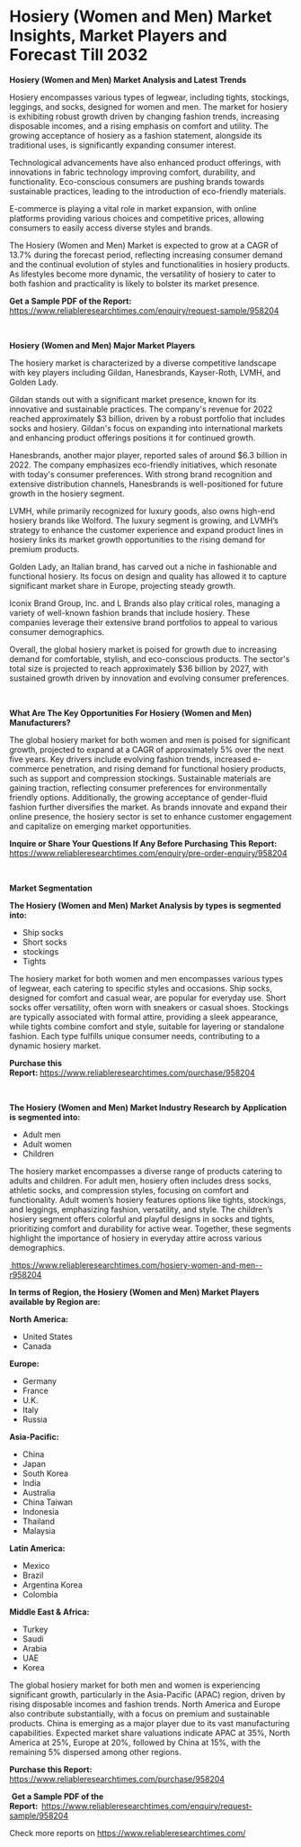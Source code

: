 <p><h1>Hosiery (Women and Men) Market Insights, Market Players and Forecast Till 2032</h1></p><p><strong>Hosiery (Women and Men) Market Analysis and Latest Trends</strong></p>
<p><p>Hosiery encompasses various types of legwear, including tights, stockings, leggings, and socks, designed for women and men. The market for hosiery is exhibiting robust growth driven by changing fashion trends, increasing disposable incomes, and a rising emphasis on comfort and utility. The growing acceptance of hosiery as a fashion statement, alongside its traditional uses, is significantly expanding consumer interest.</p><p>Technological advancements have also enhanced product offerings, with innovations in fabric technology improving comfort, durability, and functionality. Eco-conscious consumers are pushing brands towards sustainable practices, leading to the introduction of eco-friendly materials. </p><p>E-commerce is playing a vital role in market expansion, with online platforms providing various choices and competitive prices, allowing consumers to easily access diverse styles and brands. </p><p>The Hosiery (Women and Men) Market is expected to grow at a CAGR of 13.7% during the forecast period, reflecting increasing consumer demand and the continual evolution of styles and functionalities in hosiery products. As lifestyles become more dynamic, the versatility of hosiery to cater to both fashion and practicality is likely to bolster its market presence.</p></p>
<p><strong>Get a Sample PDF of the Report:&nbsp;</strong> <a href="https://www.reliableresearchtimes.com/enquiry/request-sample/958204?utm_campaign=2006&utm_medium=2&utm_source=Github&utm_content=ia&utm_term=21032025&utm_id=hosiery-women-and-men">https://www.reliableresearchtimes.com/enquiry/request-sample/958204</a></p>
<p>&nbsp;</p>
<p><strong>Hosiery (Women and Men) Major Market Players</strong></p>
<p><p>The hosiery market is characterized by a diverse competitive landscape with key players including Gildan, Hanesbrands, Kayser-Roth, LVMH, and Golden Lady. </p><p>Gildan stands out with a significant market presence, known for its innovative and sustainable practices. The company's revenue for 2022 reached approximately $3 billion, driven by a robust portfolio that includes socks and hosiery. Gildan's focus on expanding into international markets and enhancing product offerings positions it for continued growth.</p><p>Hanesbrands, another major player, reported sales of around $6.3 billion in 2022. The company emphasizes eco-friendly initiatives, which resonate with today's consumer preferences. With strong brand recognition and extensive distribution channels, Hanesbrands is well-positioned for future growth in the hosiery segment.</p><p>LVMH, while primarily recognized for luxury goods, also owns high-end hosiery brands like Wolford. The luxury segment is growing, and LVMH’s strategy to enhance the customer experience and expand product lines in hosiery links its market growth opportunities to the rising demand for premium products.</p><p>Golden Lady, an Italian brand, has carved out a niche in fashionable and functional hosiery. Its focus on design and quality has allowed it to capture significant market share in Europe, projecting steady growth.</p><p>Iconix Brand Group, Inc. and L Brands also play critical roles, managing a variety of well-known fashion brands that include hosiery. These companies leverage their extensive brand portfolios to appeal to various consumer demographics.</p><p>Overall, the global hosiery market is poised for growth due to increasing demand for comfortable, stylish, and eco-conscious products. The sector's total size is projected to reach approximately $36 billion by 2027, with sustained growth driven by innovation and evolving consumer preferences.</p></p>
<p>&nbsp;</p>
<p><strong>What Are The Key Opportunities For Hosiery (Women and Men) Manufacturers?</strong></p>
<p><p>The global hosiery market for both women and men is poised for significant growth, projected to expand at a CAGR of approximately 5% over the next five years. Key drivers include evolving fashion trends, increased e-commerce penetration, and rising demand for functional hosiery products, such as support and compression stockings. Sustainable materials are gaining traction, reflecting consumer preferences for environmentally friendly options. Additionally, the growing acceptance of gender-fluid fashion further diversifies the market. As brands innovate and expand their online presence, the hosiery sector is set to enhance customer engagement and capitalize on emerging market opportunities.</p></p>
<p><strong>Inquire or Share Your Questions If Any Before Purchasing This Report:</strong> <a href="https://www.reliableresearchtimes.com/enquiry/pre-order-enquiry/958204?utm_campaign=2006&utm_medium=2&utm_source=Github&utm_content=ia&utm_term=21032025&utm_id=hosiery-women-and-men">https://www.reliableresearchtimes.com/enquiry/pre-order-enquiry/958204</a></p>
<p>&nbsp;</p>
<p><strong>Market Segmentation</strong></p>
<p><strong>The Hosiery (Women and Men) Market Analysis by types is segmented into:</strong></p>
<p><ul><li>Ship socks</li><li>Short socks</li><li>stockings</li><li>Tights</li></ul></p>
<p><p>The hosiery market for both women and men encompasses various types of legwear, each catering to specific styles and occasions. Ship socks, designed for comfort and casual wear, are popular for everyday use. Short socks offer versatility, often worn with sneakers or casual shoes. Stockings are typically associated with formal attire, providing a sleek appearance, while tights combine comfort and style, suitable for layering or standalone fashion. Each type fulfills unique consumer needs, contributing to a dynamic hosiery market.</p></p>
<p><strong>Purchase this Report:&nbsp;</strong><a href="https://www.reliableresearchtimes.com/purchase/958204?utm_campaign=2006&utm_medium=2&utm_source=Github&utm_content=ia&utm_term=21032025&utm_id=hosiery-women-and-men">https://www.reliableresearchtimes.com/purchase/958204</a></p>
<p>&nbsp;</p>
<p><strong>The Hosiery (Women and Men) Market Industry Research by Application is segmented into:</strong></p>
<p><ul><li>Adult men</li><li>Adult women</li><li>Children</li></ul></p>
<p><p>The hosiery market encompasses a diverse range of products catering to adults and children. For adult men, hosiery often includes dress socks, athletic socks, and compression styles, focusing on comfort and functionality. Adult women’s hosiery features options like tights, stockings, and leggings, emphasizing fashion, versatility, and style. The children’s hosiery segment offers colorful and playful designs in socks and tights, prioritizing comfort and durability for active wear. Together, these segments highlight the importance of hosiery in everyday attire across various demographics.</p></p>
<p><a href="https://www.reliableresearchtimes.com/hosiery-women-and-men--r958204?utm_campaign=2006&utm_medium=2&utm_source=Github&utm_content=ia&utm_term=21032025&utm_id=hosiery-women-and-men">&nbsp;https://www.reliableresearchtimes.com/hosiery-women-and-men--r958204</a></p>
<p><strong>In terms of Region, the Hosiery (Women and Men) Market Players available by Region are:</strong></p>
<p>
    <p> <strong> North America: </strong>
        <ul>
            <li>United States</li>
            <li>Canada</li>
        </ul>
        </p> 
    <p> <strong> Europe: </strong>
        <ul>
            <li>Germany</li>
            <li>France</li>
            <li>U.K.</li>
            <li>Italy</li>
            <li>Russia</li>
        </ul>
        </p> 
    <p> <strong> Asia-Pacific: </strong>
        <ul>
            <li>China</li>
            <li>Japan</li>
            <li>South Korea</li>
            <li>India</li>
            <li>Australia</li>
            <li>China Taiwan</li>
            <li>Indonesia</li>
            <li>Thailand</li>
            <li>Malaysia</li>
        </ul>
        </p> 
    <p> <strong> Latin America: </strong>
        <ul>
            <li>Mexico</li>
            <li>Brazil</li>
            <li>Argentina Korea</li>
            <li>Colombia</li>
        </ul>
        </p> 
    <p> <strong> Middle East & Africa: </strong>
        <ul>
            <li>Turkey</li>
            <li>Saudi</li>
            <li>Arabia</li>
            <li>UAE</li>
            <li>Korea</li>
        </ul>
    </p>
    </p>
<p><p>The global hosiery market for both men and women is experiencing significant growth, particularly in the Asia-Pacific (APAC) region, driven by rising disposable incomes and fashion trends. North America and Europe also contribute substantially, with a focus on premium and sustainable products. China is emerging as a major player due to its vast manufacturing capabilities. Expected market share valuations indicate APAC at 35%, North America at 25%, Europe at 20%, followed by China at 15%, with the remaining 5% dispersed among other regions.</p></p>
<p><strong>Purchase this Report: </strong><a href="https://www.reliableresearchtimes.com/purchase/958204?utm_campaign=2006&utm_medium=2&utm_source=Github&utm_content=ia&utm_term=21032025&utm_id=hosiery-women-and-men">https://www.reliableresearchtimes.com/purchase/958204</a></p>
<p>&nbsp;<strong>Get a Sample PDF of the Report:&nbsp;&nbsp;</strong><a href="https://www.reliableresearchtimes.com/enquiry/request-sample/958204?utm_campaign=2006&utm_medium=2&utm_source=Github&utm_content=ia&utm_term=21032025&utm_id=hosiery-women-and-men">https://www.reliableresearchtimes.com/enquiry/request-sample/958204</a></p>
<p><strong></strong></p>
<p>Check more reports on <a href="https://www.reliableresearchtimes.com/?utm_campaign=2006&utm_medium=2&utm_source=Github&utm_content=ia&utm_term=21032025&utm_id=hosiery-women-and-men">https://www.reliableresearchtimes.com/</a></p>